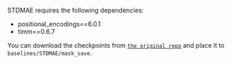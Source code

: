 STDMAE requires the following dependencies:

- positional_encodings==6.0.1
- timm==0.6.7

You can download the checkpoints from [`the original repo`](https://github.com/Jimmy-7664/STD-MAE/tree/main/mask_save) and place it to `baselines/STDMAE/mask_save`.
